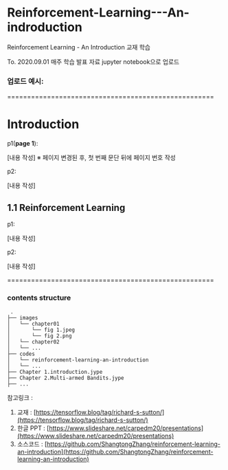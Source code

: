 # Reinforcement-Learning---An-indroduction
Reinforcement Learning - An Introduction 교재 학습

To. 2020.09.01
매주 학습 발표 자료 jupyter notebook으로 업로드

### 업로드 예시:

====================================================

# Introduction

p1(**page 1**): 

[내용 작성]
※ 페이지 변경된 후, 첫 번째 문단 뒤에 페이지 번호 작성

p2:

[내용 작성]


## 1.1 Reinforcement Learning

p1:

[내용 작성]

p2:

[내용 작성]


====================================================


### contents structure
```
 .
├── images
│   └── chapter01
│       └── fig 1.jpeg
│       └── fig 2.png
│   └── chapter02
│   └── ...
├── codes
│   └── reinforcement-learning-an-introduction
│   └── ...
├── Chapter 1.introduction.jype
├── Chapter 2.Multi-armed Bandits.jype
├── ...

```

참고링크 : 
1. 교재 : [https://tensorflow.blog/tag/richard-s-sutton/](https://tensorflow.blog/tag/richard-s-sutton/)
2. 한글 PPT : [https://www.slideshare.net/carpedm20/presentations](https://www.slideshare.net/carpedm20/presentations)
3. 소스코드 : [https://github.com/ShangtongZhang/reinforcement-learning-an-introduction](https://github.com/ShangtongZhang/reinforcement-learning-an-introduction)

